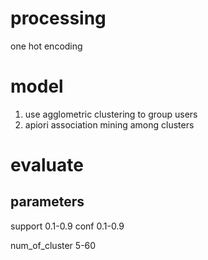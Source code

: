 # processing
one hot encoding


# model
1. use agglometric clustering to group users
2. apiori association mining among clusters

# evaluate
## parameters
support 0.1-0.9
conf 0.1-0.9

num_of_cluster 5-60














